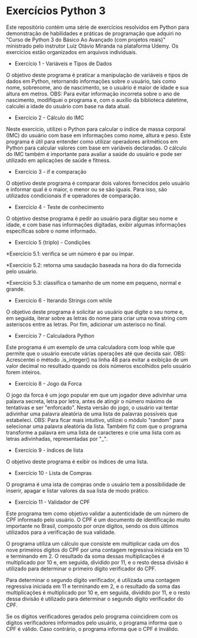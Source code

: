 # Exercícios Python 3

Este repositório contém uma série de exercícios resolvidos em Python para demonstração de habilidades e práticas de programação que adquiri no "Curso de Python 3 do Básico Ao Avançado (com projetos reais)" ministrado pelo instrutor Luiz Otávio Miranda na plataforma Udemy. Os exercícios estão organizados em arquivos individuais.



* Exercício 1 - Variáveis e Tipos de Dados 

O objetivo deste programa é praticar a manipulação de variáveis e tipos de dados em Python, retornando informações sobre o usuário, tais como nome, sobrenome, ano de nascimento, se o usuário é maior de idade e sua altura em metros.
OBS: Para evitar informação incorreta sobre o ano de nascimento, modifiquei o programa e, com o auxílio da biblioteca datetime, calculei a idade do usuário com base na data atual. 



* Exercício 2 - Cálculo do IMC

Neste exercício, utilizei o Python para calcular o índice de massa corporal (IMC) do usuário com base em informações como nome, altura e peso.
Este programa é útil para entender como utilizar operadores aritméticos em Python para calcular valores com base em variáveis declaradas. O cálculo do IMC também é importante para avaliar a saúde do usuário e pode ser utilizado em aplicações de saúde e fitness.



* Exercício 3 - if e comparação 

O objetivo deste programa é comparar dois valores fornecidos pelo usuário e informar qual é o maior, o menor ou se são iguais. Para isso, são utilizados condicionais if e operadores de comparação.



* Exercício 4 - Teste de conhecimento 

O objetivo destse programa é pedir ao usuário para digitar seu nome e idade, e com base nas informações digitadas, exibir algumas informações específicas sobre o nome informado.



* Exercício 5 (triplo) - Condições

*Exercício 5.1: verifica se um número é par ou ímpar.

*Exercício 5.2: retorna uma saudação baseada na hora do dia fornecida pelo usuário.

*Exercício 5.3: classifica o tamanho de um nome em pequeno, normal e grande.



* Exercício 6 - Iterando Strings com while

O objetivo deste programa é solicitar ao usuário que digite o seu nome e, em seguida, iterar sobre as letras do nome
para criar uma nova string com asteriscos entre as letras. Por fim, adicionar um asterisco no final.



* Exercício 7 - Calculadora Python

Este programa é um exemplo de uma calculadora com loop while que permite que o usuário execute várias operações até que decida sair.
OBS: Acrescentei o método .is_integer() na linha 48 para evitar a exibição de um valor decimal no resultado quando os dois números escolhidos pelo usuário forem inteiros.



* Exercício 8 - Jogo da Forca

O jogo da forca é um jogo popular em que um jogador deve adivinhar uma palavra secreta, letra por letra, antes de atingir o número máximo de tentativas e ser "enforcado". Nesta versão do jogo, o usuário vai tentar adivinhar uma palavra aleatória de uma lista de palavras possíveis que estabeleci.
 OBS: Para ficar mais intuitivo, utilizei o módulo "random" para selecionar uma palavra aleatória da lista. Também fiz com que o programa transforme a palavra em uma lista de caracteres e crie uma lista com as letras adivinhadas, representadas por "_".
 
 
 
 * Exercício 9 - índices de lista
 
 O objetivo deste programa é exibir os índices de uma lista.
 
 
 
 * Exercício 10 - Lista de Compras
 
O programa é uma ista de compras onde o usuário tem a possibilidade de inserir, apagar e listar valores da sua lista de modo prático.



* Exercício 11 - Validador de CPF

Este programa tem como objetivo validar a autenticidade de um número de CPF informado pelo usuário. O CPF é um documento de identificação muito importante no Brasil, composto por onze dígitos, sendo os dois últimos utilizados para a verificação de sua validade.

O programa utiliza um cálculo que consiste em multiplicar cada um dos nove primeiros dígitos do CPF por uma contagem regressiva iniciada em 10 e terminando em 2. O resultado da soma dessas multiplicações é multiplicado por 10 e, em seguida, dividido por 11, e o resto dessa divisão é utilizado para determinar o primeiro dígito verificador do CPF.

Para determinar o segundo dígito verificador, é utilizada uma contagem regressiva iniciada em 11 e terminando em 2, e o resultado da soma das multiplicações é multiplicado por 10 e, em seguida, dividido por 11, e o resto dessa divisão é utilizado para determinar o segundo dígito verificador do CPF.

Se os dígitos verificadores gerados pelo programa coincidirem com os dígitos verificadores informados pelo usuário, o programa informa que o CPF é válido. Caso contrário, o programa informa que o CPF é inválido.
 
